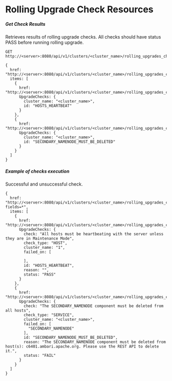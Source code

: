 <!---
Licensed to the Apache Software Foundation (ASF) under one or more
contributor license agreements. See the NOTICE file distributed with
this work for additional information regarding copyright ownership.
The ASF licenses this file to You under the Apache License, Version 2.0
(the "License"); you may not use this file except in compliance with
the License. You may obtain a copy of the License at

http://www.apache.org/licenses/LICENSE-2.0

Unless required by applicable law or agreed to in writing, software
distributed under the License is distributed on an "AS IS" BASIS,
WITHOUT WARRANTIES OR CONDITIONS OF ANY KIND, either express or implied.
See the License for the specific language governing permissions and
limitations under the License.
-->

# Rolling Upgrade Check Resources

##### Get Check Results
Retrieves results of rolling upgrade checks. All checks should have status PASS before running rolling upgrade.

    GET http://<server>:8080/api/v1/clusters/<cluster_name>/rolling_upgrades_check/
    
    {
      href: "http://<server>:8080/api/v1/clusters/<cluster_name>/rolling_upgrades_check/",
      items: [
        {
          href: "http://<server>:8080/api/v1/clusters/<cluster_name>/rolling_upgrades_check/HOSTS_HEARTBEAT",
          UpgradeChecks: {
            cluster_name: "<cluster_name>",
            id: "HOSTS_HEARTBEAT"
          }
        },
        {
          href: "http://<server>:8080/api/v1/clusters/<cluster_name>/rolling_upgrades_check/SECONDARY_NAMENODE_MUST_BE_DELETED",
          UpgradeChecks: {
            cluster_name: "<cluster_name>",
            id: "SECONDARY_NAMENODE_MUST_BE_DELETED"
          }
        }
      ]
    }

##### Example of checks execution
Successful and unsuccessful check.

    {
      href: "http://<server>:8080/api/v1/clusters/<cluster_name>/rolling_upgrades_check/?fields=*",
      items: [
        {
          href: "http://<server>:8080/api/v1/clusters/<cluster_name>/rolling_upgrades_check/HOSTS_HEARTBEAT",
          UpgradeChecks: {
            check: "All hosts must be heartbeating with the server unless they are in Maintenance Mode",
            check_type: "HOST",
            cluster_name: "1",
            failed_on: [
              
            ],
            id: "HOSTS_HEARTBEAT",
            reason: "",
            status: "PASS"
          }
        },
        {
          href: "http://<server>:8080/api/v1/clusters/<cluster_name>/rolling_upgrades_check/SECONDARY_NAMENODE_MUST_BE_DELETED",
          UpgradeChecks: {
            check: "The SECONDARY_NAMENODE component must be deleted from all hosts",
            check_type: "SERVICE",
            cluster_name: "<cluster_name>",
            failed_on: [
              "SECONDARY_NAMENODE"
            ],
            id: "SECONDARY_NAMENODE_MUST_BE_DELETED",
            reason: "The SECONDARY_NAMENODE component must be deleted from host(s): c6401.ambari.apache.org. Please use the REST API to delete it.",
            status: "FAIL"
          }
        }
      ]
    }
